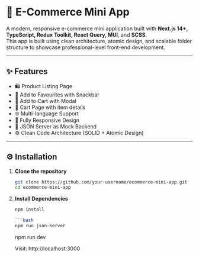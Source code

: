 # 🛒 E-Commerce Mini App

A modern, responsive e-commerce mini application built with **Next.js 14+, TypeScript, Redux Toolkit, React Query, MUI**, and **SCSS**.  
This app is built using clean architecture, atomic design, and scalable folder structure to showcase professional-level front-end development.

---

## ✨ Features

- 🛍️ Product Listing Page
- 💖 Add to Favourites with Snackbar
- 🛒 Add to Cart with Modal
- 🧾 Cart Page with item details
- 🌐 Multi-language Support
- 📱 Fully Responsive Design
- 🔁 JSON Server as Mock Backend
- ⚙️ Clean Code Architecture (SOLID + Atomic Design)

---

## ⚙️ Installation

1. **Clone the repository**
   ```bash
   git clone https://github.com/your-username/ecommerce-mini-app.git
   cd ecommerce-mini-app

2. **Install Dependencies**
   ```bash
   npm install

   ```bash
   npm run json-server

   ```
   npm run dev

   Visit: http://localhost:3000